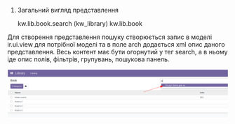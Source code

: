 1. Загальний вигляд представлення

    <record id="kw_lib_book_search" model="ir.ui.view">
       <field name="name">kw.lib.book.search (kw_library)</field>
       <field name="model">kw.lib.book</field>
       <field name="arch" type="xml">
           <search>
               <field name="name"/>
           </search>
       </field>
    </record>

Для створення представлення пошуку створюється запис в моделі ir.ui.view для потрібної моделі та в поле arch додається
xml опис даного представлення. Весь контент має бути огорнутий у тег search, а в ньому іде опис полів, фільтрів,
групувань, пошукова панель.

![img_1.png](img_1.png)
